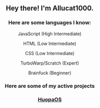<h2 align="center">Hey there! I'm Allucat1000.</h2>

<h3 align="center">Here are some languages I know:</h3>
<div align="center">
  <p>JavaScript (High Intermediate)</p>
  <p>HTML (Low Intermediate)</p>
  <p>CSS (Low Intermediate)</p>
  <p>TurboWarp/Scratch (Expert)</p>
  <p>Brainfuck (Beginner)</p>
</div>
<h3 align="center">Here are some of my active projects</h3>
<div align="center">
  <h3><a href="https://allucat1000.github.io/HuopaOS">HuopaOS</a></h3>
</div>
